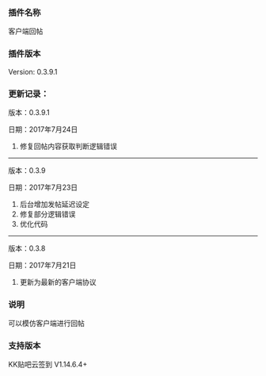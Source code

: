 ### 插件名称 ###
客户端回帖

### 插件版本 ###
Version: 0.3.9.1

### 更新记录： ###
版本：0.3.9.1

日期：2017年7月24日
1. 修复回帖内容获取判断逻辑错误
---
版本：0.3.9

日期：2017年7月23日
1. 后台增加发帖延迟设定
2. 修复部分逻辑错误
3. 优化代码
---
版本：0.3.8

日期：2017年7月21日
1. 更新为最新的客户端协议

### 说明 ###
可以模仿客户端进行回帖

### 支持版本 ###
KK贴吧云签到 V1.14.6.4+

